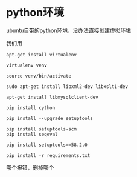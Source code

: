 # python环境
ubuntu自带的python环境，没办法直接创建虚拟环境

我们用
```
apt-get install virtualenv
```

```
virtualenv venv
```

```
source venv/bin/activate
```


```
sudo apt-get install libxml2-dev libxslt1-dev
```

```
apt-get install libmysqlclient-dev
```

```
pip install cython
```

```
pip install --upgrade setuptools
```

```
pip install setuptools-scm
pip install seqeval
```


```
pip install setuptools==58.2.0
```


```
pip install -r requirements.txt
```

哪个报错，删掉哪个